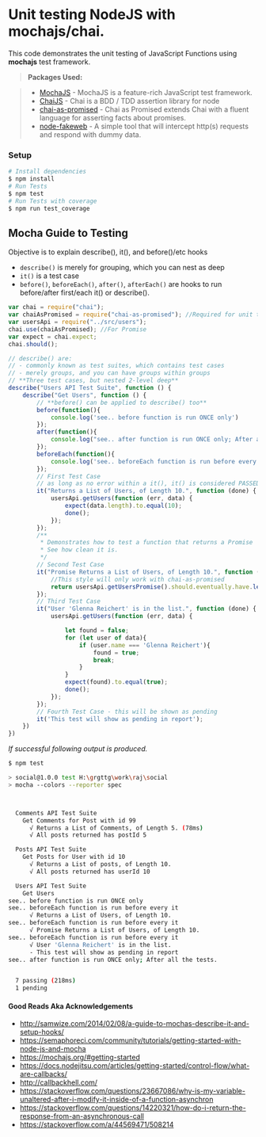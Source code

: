 # Unit testing NodeJS with mochajs/chai.

This code demonstrates the unit testing of JavaScript Functions using **mochajs** test framework. 

> **Packages Used:**

> - [MochaJS](https://mochajs.org/) - MochaJS is a feature-rich JavaScript test framework.
> - [ChaiJS](http://chaijs.com/) - Chai is a BDD / TDD assertion library for node
> - [chai-as-promised](https://github.com/domenic/chai-as-promised) - Chai as Promised extends Chai with a fluent language for asserting facts about promises.
> - [node-fakeweb](https://github.com/ctide/fakeweb) - A simple tool that will intercept http(s) requests and respond with dummy data.

### Setup
```sh
# Install dependencies
$ npm install
# Run Tests
$ npm test
# Run Tests with coverage
$ npm run test_coverage
```

## Mocha Guide to Testing
Objective is to explain describe(), it(), and before()/etc hooks

 - `describe()` is merely for grouping, which you can nest as deep
 - `it()` is a test case
 - `before()`, `beforeEach()`, `after()`, `afterEach()` are hooks to run before/after first/each it() or describe().

```js
var chai = require("chai");
var chaiAsPromised = require("chai-as-promised"); //Required for unit testing functions that returns a Promise
var usersApi = require("../src/users");
chai.use(chaiAsPromised); //For Promise
var expect = chai.expect;
chai.should();

// describe() are:
// - commonly known as test suites, which contains test cases
// - merely groups, and you can have groups within groups
// **Three test cases, but nested 2-level deep**
describe("Users API Test Suite", function () {
    describe("Get Users", function () {
        // **before() can be applied to describe() too**
        before(function(){
            console.log('see.. before function is run ONCE only')
        });
        after(function(){
            console.log("see.. after function is run ONCE only; After all the tests. ")
        });
        beforeEach(function(){
            console.log('see.. beforeEach function is run before every it')
        });
        // First Test Case
        // as long as no error within a it(), it() is considered PASSED
        it("Returns a List of Users, of Length 10.", function (done) {
            usersApi.getUsers(function (err, data) {
                expect(data.length).to.equal(10);
                done();
            });
        });
        /**
         * Demonstrates how to test a function that returns a Promise
         * See how clean it is.
         */
        // Second Test Case
        it("Promise Returns a List of Users, of Length 10.", function () {
            //This style will only work with chai-as-promised
            return usersApi.getUsersPromise().should.eventually.have.length(10);
        });
        // Third Test Case
        it("User 'Glenna Reichert' is in the list.", function (done) {
            usersApi.getUsers(function (err, data) {

                let found = false;
                for (let user of data){
                    if (user.name === 'Glenna Reichert'){
                        found = true;
                        break;
                    }
                }
                expect(found).to.equal(true);
                done();
            });
        });
        // Fourth Test Case - this will be shown as pending
        it('This test will show as pending in report');
    })
})
```
*If successful following output is produced.*

```sh
$ npm test

> social@1.0.0 test H:\grgttg\work\raj\social
> mocha --colors --reporter spec



  Comments API Test Suite
    Get Comments for Post with id 99
      √ Returns a List of Comments, of Length 5. (78ms)
      √ All posts returned has postId 5

  Posts API Test Suite
    Get Posts for User with id 10
      √ Returns a List of posts, of Length 10.
      √ All posts returned has userId 10

  Users API Test Suite
    Get Users
see.. before function is run ONCE only
see.. beforeEach function is run before every it
      √ Returns a List of Users, of Length 10.
see.. beforeEach function is run before every it
      √ Promise Returns a List of Users, of Length 10.
see.. beforeEach function is run before every it
      √ User 'Glenna Reichert' is in the list.
      - This test will show as pending in report
see.. after function is run ONCE only; After all the tests.


  7 passing (218ms)
  1 pending

```

#### Good Reads Aka Acknowledgements
- http://samwize.com/2014/02/08/a-guide-to-mochas-describe-it-and-setup-hooks/
- https://semaphoreci.com/community/tutorials/getting-started-with-node-js-and-mocha
- https://mochajs.org/#getting-started
- https://docs.nodejitsu.com/articles/getting-started/control-flow/what-are-callbacks/
- http://callbackhell.com/
- https://stackoverflow.com/questions/23667086/why-is-my-variable-unaltered-after-i-modify-it-inside-of-a-function-asynchron
- https://stackoverflow.com/questions/14220321/how-do-i-return-the-response-from-an-asynchronous-call
- https://stackoverflow.com/a/44569471/508214
